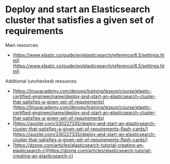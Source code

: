 # Deploy and start an Elasticsearch cluster that satisfies a given set of requirements

Main resources:

* [https://www.elastic.co/guide/en/elasticsearch/reference/6.5/settings.html](https://www.elastic.co/guide/en/elasticsearch/reference/6.5/settings.html)

Additional \(unchecked\) resources:

* [https://linuxacademy.com/devops/training/lesson/course/elastic-certified-engineer/name/deploy-and-start-an-elasticsearch-cluster-that-satisfies-a-given-set-of-requirements](https://linuxacademy.com/devops/training/lesson/course/elastic-certified-engineer/name/deploy-and-start-an-elasticsearch-cluster-that-satisfies-a-given-set-of-requirements)
* [https://quizlet.com/330227335/deploy-and-start-an-elasticsearch-cluster-that-satisfies-a-given-set-of-requirements-flash-cards/](https://quizlet.com/330227335/deploy-and-start-an-elasticsearch-cluster-that-satisfies-a-given-set-of-requirements-flash-cards/)
* [https://dzone.com/articles/elasticsearch-tutorial-creating-an-elasticsearch-c](https://dzone.com/articles/elasticsearch-tutorial-creating-an-elasticsearch-c)

